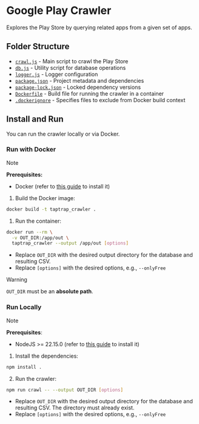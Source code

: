 # Google Play Crawler

Explores the Play Store by querying related apps from a given set of apps.

## Folder Structure

- [`crawl.js`](crawl.js) - Main script to crawl the Play Store
- [`db.js`](db.js) - Utility script for database operations
- [`logger.js`](logger.js) - Logger configuration
- [`package.json`](package.json) - Project metadata and dependencies
- [`package-lock.json`](package-lock.json) - Locked dependency versions
- [`Dockerfile`](Dockerfile) - Build file for running the crawler in a container
- [`.dockerignore`](.dockerignore) - Specifies files to exclude from Docker build context

## Install and Run

You can run the crawler locally or via Docker.

### Run with Docker

> [!NOTE]
> **Prerequisites:** 
> - Docker (refer to [this guide](https://www.docker.com/get-started/) to install it)

1. Build the Docker image:
```sh
docker build -t taptrap_crawler .
```

1. Run the container:
```sh
docker run --rm \
  -v OUT_DIR:/app/out \
  taptrap_crawler --output /app/out [options]
```
  - Replace `OUT_DIR` with the desired output directory for the database and resulting CSV.
  - Replace `[options]` with the desired options, e.g., `--onlyFree`

> [!WARNING]
>  `OUT_DIR` must be an **absolute path**.

### Run Locally

> [!NOTE]
> **Prerequisites**:
> - NodeJS >= 22.15.0 (refer to [this guide](https://nodejs.org/en/download) to install it)

1. Install the dependencies:
```sh
npm install .
```
2. Run the crawler:
```sh
npm run crawl -- --output OUT_DIR [options]
```
  - Replace `OUT_DIR` with the desired output directory for the database and resulting CSV. The directory must already exist.
  - Replace `[options]` with the desired options, e.g., `--onlyFree`